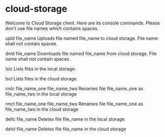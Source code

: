 # cloud-storage

Welcome to Cloud Storage client. Here are its console commands. Please don't use file names which contains spaces.

upld file_name
Uploads file named file_name to cloud storage. File name shall not contain spaces.

dnld file_name
Downloads file named file_name from cloud storage. File name shall not contain spaces.

lslc
Lists files in the local storage.

lscl
Lists files in the cloud storage.

rmlc file_name_one file_name_two
Renames file file_name_one as file_name_two in the local storage

rmcl file_name_one file_name_two
Renames file file_name_one as file_name_two in the cloud storage

dellc file_name
Deletes file file_name in the local storage

delcl file_name
Deletes file file_name in the cloud storage